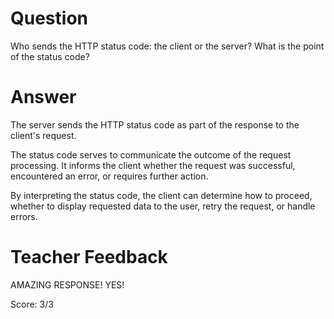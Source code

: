 # Question

Who sends the HTTP status code: the client or the server? What is the point of the status code?

# Answer

The server sends the HTTP status code as part of the response to the client's request. 

The status code serves to communicate the outcome of the request processing. It informs the client whether the request was successful, encountered an error, or requires further action. 

By interpreting the status code, the client can determine how to proceed, whether to display requested data to the user, retry the request, or handle errors. 

# Teacher Feedback

AMAZING RESPONSE! YES!

Score: 3/3